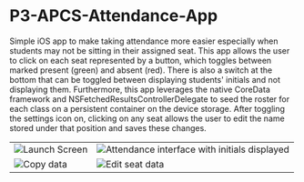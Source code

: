 # P3-APCS-Attendance-App

Simple iOS app to make taking attendance more easier especially when students may not be sitting in their assigned seat. This app allows the user to click on each seat represented by a button, which toggles between marked present (green) and absent (red). There is also a switch at the bottom that can be toggled between displaying students' initials and not displaying them. Furthermore, this app leverages the native CoreData framework and NSFetchedResultsControllerDelegate to seed the roster for each class on a persistent container on the device storage. After toggling the settings icon on, clicking on any seat allows the user to edit the name stored under that position and saves these changes.

<table>
  <tr>
    <td><img src="https://github.com/AraavNayak/P3-APCS-Attendance-App/assets/104335810/dff67490-d35b-4a62-b34a-460ceaf7e86e" alt="Launch Screen"></td>
    <td><img src="https://github.com/AraavNayak/P3-APCS-Attendance-App/assets/104335810/553c50d5-d68c-490c-bfd3-8087051861fd" alt="Attendance interface with initials displayed"></td>
  </tr>
  <tr>
    <td><img src="https://github.com/AraavNayak/P3-APCS-Attendance-App/assets/104335810/e2b57d9f-fb7a-4187-a424-c613939bec33" alt="Copy data"></td>
    <td><img src="https://github.com/AraavNayak/P3-APCS-Attendance-App/assets/104335810/530508ff-4d1d-452e-a3ea-5d62ddec96f3" alt="Edit seat data"></td>
  </tr>
</table>



